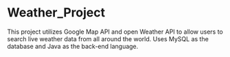 # Weather_Project
This project utilizes Google Map API and open Weather API to allow users to search live weather data from all around the world. Uses MySQL as the database and Java as the back-end language.
